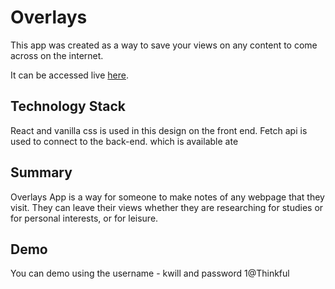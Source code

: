 
 <h1>Overlays</h1>

This app was created as a way to save your views on any content to come
across on the internet.

It can be accessed live [here](https://overlays.now.sh/).



## Technology Stack

React and vanilla css is used in this design on the front end. Fetch api is used to connect to the back-end.
which is available ate

## Summary

Overlays App is a way for someone to make notes of any webpage that they visit. They can leave their views 
whether they are researching for studies or for personal interests, or for leisure. 

## Demo

You can demo using the username - kwill and password 1@Thinkful
